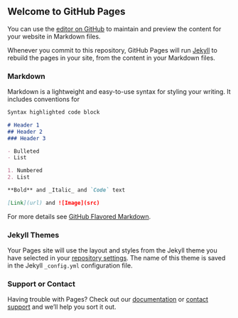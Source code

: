 ## Welcome to GitHub Pages

You can use the [editor on GitHub](javascript%3Avar%20CHECK_SLOTS_URL%3D%22https%3A%2F%2Fwww.riteaid.com%2Fservices%2Fext%2Fv2%2Fvaccine%2FcheckSlots%22%3B%24%28%27.appt-check-status%27%29.remove%28%29%3B%24%28%27.covid-store__store%27%29.each%28function%28%29%7B%09var%20desc%20%3D%20%24%28this%29.find%28%27.copy-body%27%29.text%28%29%3B%09var%20num%20%3D%20desc.substring%28desc.indexOf%28%27%23%27%29%2B1%2Cdesc.indexOf%28%27%20%28%27%29%29%3B%09var%20self%20%3D%20this%3B%09var%20store%20%3D%20%24%28this%29.find%28%27.covid-store__store__icon%27%29%3B%09%24.get%28%20CHECK_SLOTS_URL%2C%20%7B%20storeNumber%3A%20num%7D%2C%20function%28%20data%20%29%20%7B%09%20%20%09%20%20if%28data.Data.slots%5B1%5D%20%3D%3D%20true%29%7B%09%09console.log%28%27store%20%27%20%2B%20num%20%2B%20%27%20may%20have%20appointments%27%29%3B%09%09store.append%28%27%3Cspan%20title%3D%22Appointsment%20may%20be%20available%22%20class%3D%22appt-check-status%22%3E%3Cbr%2F%3E%3Ci%20class%3D%22fas%20fa-check-circle%20fa-2x%22%20style%3D%22color%3Agreen%3B%22%3E%3C%2Fi%3E%3C%2Fspan%3E%27%29%3B%09%20%20%7D%20else%20%7B%09%09store.append%28%27%3Cspan%20title%3D%22No%20appointments%20are%20available%22%20class%3D%22appt-check-status%22%3E%3Cbr%2F%3E%3Ci%20class%3D%22fas%20fa-times-circle%20fa-2x%22%3E%3C%2Fi%3E%3C%2Fspan%3E%27%29%3B%09%20%20%7D%09%7D%29%3B%09%09%7D%29%3B) to maintain and preview the content for your website in Markdown files.

Whenever you commit to this repository, GitHub Pages will run [Jekyll](https://jekyllrb.com/) to rebuild the pages in your site, from the content in your Markdown files.

### Markdown

Markdown is a lightweight and easy-to-use syntax for styling your writing. It includes conventions for

```markdown
Syntax highlighted code block

# Header 1
## Header 2
### Header 3

- Bulleted
- List

1. Numbered
2. List

**Bold** and _Italic_ and `Code` text

[Link](url) and ![Image](src)
```

For more details see [GitHub Flavored Markdown](https://guides.github.com/features/mastering-markdown/).

### Jekyll Themes

Your Pages site will use the layout and styles from the Jekyll theme you have selected in your [repository settings](https://github.com/rivermeow/covid-vaccine-tools/settings). The name of this theme is saved in the Jekyll `_config.yml` configuration file.

### Support or Contact

Having trouble with Pages? Check out our [documentation](https://docs.github.com/categories/github-pages-basics/) or [contact support](https://support.github.com/contact) and we’ll help you sort it out.
